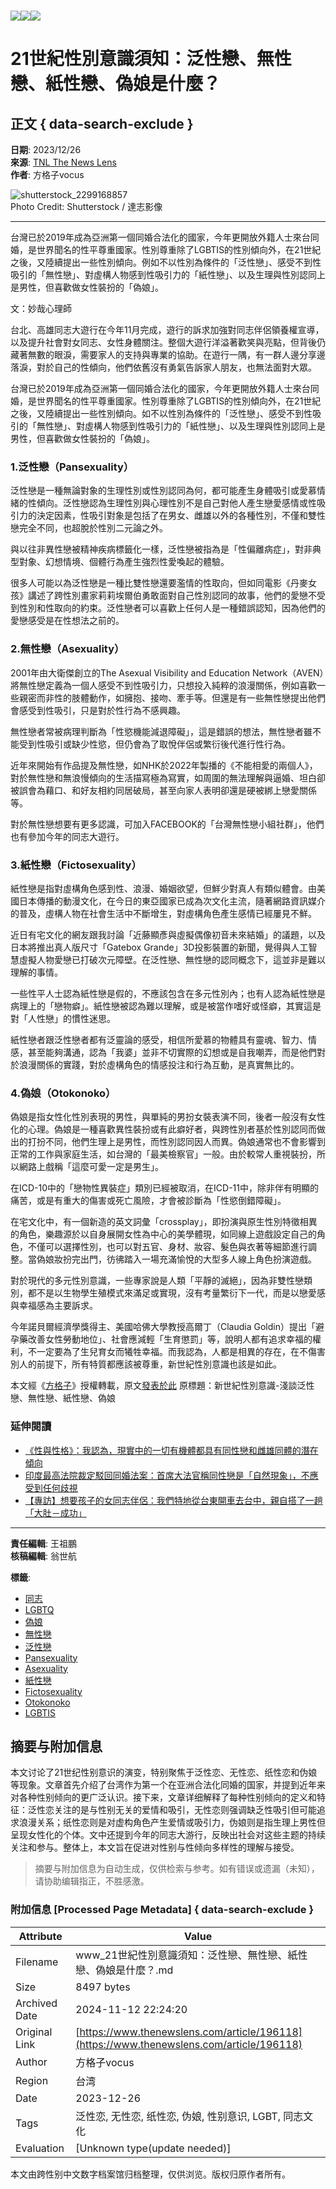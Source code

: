 # ![](https://v.lndata.com/i/a80450,b1452855,c4007,i0,m202,h)![](https://v.lndata.com/i/a80450,b1452853,c4137,i0,m202,h)![](https://v.lndata.com/i/a80450,b1452854,c4138,i0,m202,h) 

# 21世紀性別意識須知：泛性戀、無性戀、紙性戀、偽娘是什麼？

## 正文 { data-search-exclude }


**日期**: 2023/12/26  
**來源**: [TNL The News Lens](https://www.thenewslens.com/category/gender)  
**作者**: 方格子vocus

![shutterstock_2299168857](https://bucket-image.inkmaginecms.com/version/list/1/image/2024/06/5dbbf9c9-9331-4aa7-801a-31c3166046ca.jpg)  
Photo Credit: Shutterstock / 達志影像

---

台灣已於2019年成為亞洲第一個同婚合法化的國家，今年更開放外籍人士來台同婚，是世界聞名的性平尊重國家。性別尊重除了LGBTIS的性別傾向外，在21世紀之後，又陸續提出一些性別傾向。例如不以性別為條件的「泛性戀」、感受不到性吸引的「無性戀」、對虛構人物感到性吸引力的「紙性戀」、以及生理與性別認同上是男性，但喜歡做女性裝扮的「偽娘」。

文：妙哉心理師

台北、高雄同志大遊行在今年11月完成，遊行的訴求加強對同志伴侶領養權宣導，以及提升社會對女同志、女性身體關注。整個大遊行洋溢著歡笑與亮點，但背後仍藏著無數的眼淚，需要家人的支持與專業的協助。在遊行一隅，有一群人邊分享邊落淚，對於自己的性傾向，他們依舊沒有勇氣告訴家人朋友，也無法面對大眾。

台灣已於2019年成為亞洲第一個同婚合法化的國家，今年更開放外籍人士來台同婚，是世界聞名的性平尊重國家。性別尊重除了LGBTIS的性別傾向外，在21世紀之後，又陸續提出一些性別傾向。如不以性別為條件的「泛性戀」、感受不到性吸引的「無性戀」、對虛構人物感到性吸引力的「紙性戀」、以及生理與性別認同上是男性，但喜歡做女性裝扮的「偽娘」。

### 1.泛性戀（Pansexuality）

泛性戀是一種無論對象的生理性別或性別認同為何，都可能產生身體吸引或愛慕情緒的性傾向。泛性戀認為生理性別與心理性別不是自己對他人產生戀愛感情或性吸引力的決定因素，性吸引對象是包括了在男女、雌雄以外的各種性別，不僅和雙性戀完全不同，也超脫於性別二元論之外。

與以往非異性戀被精神疾病標籤化一樣，泛性戀被指為是「性偏離病症」，對非典型對象、幻想情境、個體行為產生強烈性愛喚起的體驗。

很多人可能以為泛性戀是一種比雙性戀還要濫情的性取向，但如同電影《丹麥女孩》講述了跨性別畫家莉莉埃爾伯勇敢面對自己性別認同的故事，他們的愛戀不受到性別和性取向的約束。泛性戀者可以喜歡上任何人是一種錯誤認知，因為他們的愛戀感受是在性想法之前的。

### 2.無性戀（Asexuality）

2001年由大衛傑創立的The Asexual Visibility and Education Network（AVEN）將無性戀定義為一個人感受不到性吸引力，只想投入純粹的浪漫關係，例如喜歡一些親密而非性的肢體動作，如擁抱、接吻、牽手等。但還是有一些無性戀提出他們會感受到性吸引，只是對於性行為不感興趣。

無性戀者常被病理判斷為「性慾機能減退障礙」，這是錯誤的想法，無性戀者雖不能受到性吸引或缺少性慾，但仍會為了取悅伴侶或繁衍後代進行性行為。

近年來開始有作品提及無性戀，如NHK於2022年製播的《不能相愛的兩個人》，對於無性戀和無浪慢傾向的生活描寫極為寫實，如周圍的無法理解與逼婚、坦白卻被誤會為藉口、和好友相約同居破局，甚至向家人表明卻還是硬被綁上戀愛關係等。

對於無性戀想要有更多認識，可加入FACEBOOK的「台灣無性戀小組社群」，他們也有參加今年的同志大遊行。

### 3.紙性戀（Fictosexuality）

紙性戀是指對虛構角色感到性、浪漫、婚姻欲望，但鮮少對真人有類似體會。由美國日本傳播的動漫文化，在今日的東亞國家已成為次文化主流，隨著網路資訊媒介的普及，虛構人物在社會生活中不斷增生，對虛構角色產生感情已經屢見不鮮。

近日有宅文化的網友跟我討論「近藤顯彥與虛擬偶像初音未來結婚」的議題，以及日本將推出真人版尺寸「Gatebox Grande」3D投影裝置的新聞，覺得與人工智慧虛擬人物愛戀已打破次元障壁。在泛性戀、無性戀的認同概念下，這並非是難以理解的事情。

一些性平人士認為紙性戀是假的，不應該包含在多元性別內；也有人認為紙性戀是病理上的「戀物癖」。紙性戀被認為難以理解，或是被當作嗜好或怪癖，其實這是對「人性戀」的慣性迷思。

紙性戀者跟泛性戀者都有泛靈論的感受，相信所愛慕的物體具有靈魂、智力、情感，甚至能夠溝通，認為「我婆」並非不切實際的幻想或是自我嘲弄，而是他們對於浪漫關係的實踐，對於虛構角色的情感投注和行為互動，是真實無比的。

### 4.偽娘（Otokonoko）

偽娘是指女性化性別表現的男性，與單純的男扮女裝表演不同，後者一般沒有女性化的心理。偽娘是一種喜歡異性裝扮或有此癖好者，與跨性別者基於性別認同而做出的打扮不同，他們生理上是男性，而性別認同因人而異。偽娘通常也不會影響到正常的工作與家庭生活，如台灣的「最美檢察官」一般。由於較常人重視裝扮，所以網路上戲稱「這麼可愛一定是男生」。

在ICD-10中的「戀物性異裝症」類別已經被取消，在ICD-11中，除非伴有明顯的痛苦，或是有重大的傷害或死亡風險，才會被診斷為「性慾倒錯障礙」。

在宅文化中，有一個新造的英文詞彙「crossplay」，即扮演與原生性別特徵相異的角色，樂趣源於以自身展開女性為中心的美學體現，如同線上遊戲設定自己的角色，不僅可以選擇性別，也可以對五官、身材、妝容、髮色與衣著等細節進行調整。當偽娘妝扮完出門，彷彿踏入一場充滿愉悅的大型多人線上角色扮演遊戲。

對於現代的多元性別意識，一些專家說是人類「平靜的滅絕」，因為非雙性戀類別，都不是以生物學生殖模式來滿足或實現，沒有考量繁衍下一代，而是以戀愛感與幸福感為主要訴求。

今年諾貝爾經濟學獎得主、美國哈佛大學教授高爾丁（Claudia Goldin）提出「避孕藥改善女性勞動地位」、社會應減輕「生育懲罰」等，說明人都有追求幸福的權利，不一定要為了生兒育女而犧牲幸福。而我認為，人都是相異的存在，在不傷害別人的前提下，所有特質都應該被尊重，新世紀性別意識也該是如此。

本文經《[方格子](https://vocus.cc/ "方格子")》授權轉載，原文[發表於此](https://vocus.cc/article/657a4e8dfd89780001873acf) 原標題：新世紀性別意識-淺談泛性戀、無性戀、紙性戀、偽娘

### 延伸閱讀

- [《性與性格》：我認為，現實中的一切有機體都具有同性戀和雌雄同體的潛在傾向](https://www.thenewslens.com/article/185476)
- [印度最高法院裁定駁回同婚法案：首席大法官稱同性戀是「自然現象」，不應受到任何歧視](https://www.thenewslens.com/article/193315)
- [【專訪】想要孩子的女同志伴侶：我們特地從台東開車去台中，親自搭了一趟「大肚－成功」](https://www.thenewslens.com/article/192343)

--- 

**責任編輯**: 王祖鵬  
**核稿編輯**: 翁世航  

**標籤**:  
- [同志](https://www.thenewslens.com/tag/264)  
- [LGBTQ](https://www.thenewslens.com/tag/1842)  
- [偽娘](https://www.thenewslens.com/tag/47552)  
- [無性戀](https://www.thenewslens.com/tag/62131)  
- [泛性戀](https://www.thenewslens.com/tag/86036)  
- [Pansexuality](https://www.thenewslens.com/tag/321038)  
- [Asexuality](https://www.thenewslens.com/tag/321039)  
- [紙性戀](https://www.thenewslens.com/tag/321040)  
- [Fictosexuality](https://www.thenewslens.com/tag/321041)  
- [Otokonoko](https://www.thenewslens.com/tag/321042)  
- [LGBTIS](https://www.thenewslens.com/tag/321043)  

## 摘要与附加信息

<!-- tcd_abstract -->
本文讨论了21世纪性别意识的演变，特别聚焦于泛性恋、无性恋、纸性恋和伪娘等现象。文章首先介绍了台湾作为第一个在亚洲合法化同婚的国家，并提到近年来对各种性别倾向的更广泛认识。接下来，文章详细解释了每种性别倾向的定义和特征：泛性恋关注的是与性别无关的爱情和吸引，无性恋则强调缺乏性吸引但可能追求浪漫关系；纸性恋则是对虚构角色产生爱情或吸引力，伪娘则是指生理上男性但呈现女性化的个体。文中还提到今年的同志大游行，反映出社会对这些主题的持续关注和参与。整体上，本文旨在促进对性别与性倾向多样性的理解与接受。
<!-- tcd_abstract_end -->

> 摘要与附加信息为自动生成，仅供检索与参考。如有错误或遗漏（未知），请协助编辑指正，不胜感激。

### 附加信息 [Processed Page Metadata] { data-search-exclude }

| Attribute       | Value                                  |
|-----------------|----------------------------------------|
| Filename        | www_21世紀性別意識須知：泛性戀、無性戀、紙性戀、偽娘是什麼？.md                             |
| Size            | 8497 bytes                           |
| Archived Date   | 2024-11-12 22:24:20                             |
| Original Link   | [https://www.thenewslens.com/article/196118](https://www.thenewslens.com/article/196118)                       |
| Author          | 方格子vocus                               |
| Region          | 台湾                               |
| Date            | 2023-12-26                                 |
| Tags            | 泛性恋, 无性恋, 纸性恋, 伪娘, 性别意识, LGBT, 同志文化                                 |
| Evaluation            | [Unknown type(update needed)]                                 |
<!-- tcd_table_end -->

本文由跨性别中文数字档案馆归档整理，仅供浏览。版权归原作者所有。
